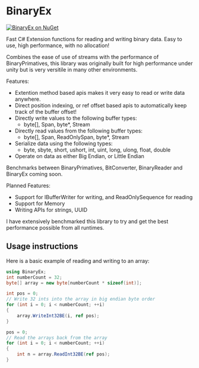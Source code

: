 # BinaryEx
[![BinaryEx on NuGet](https://img.shields.io/nuget/v/BinaryEx)](https://www.nuget.org/packages/BinaryEx)

Fast C# Extension functions for reading and writing binary data. Easy to use, high performance, with no allocation!

Combines the ease of use of streams with the performance of BinaryPrimatives, this library was originally built for high performance under unity but is very versitile in many other environments.

Features:
 - Extention method based apis makes it very easy to read or write data anywhere.
 - Direct position indexing, or ref offset based apis to automatically keep track of the buffer offset!
 - Directly write values to the following buffer types:
   - byte[], Span<byte>, byte*, Stream
- Directly read values from the following buffer types:
   - byte[], Span<byte>, ReadOnlySpan<byte>, byte*, Stream
- Serialize data using the following types:
   - byte, sbyte, short, ushort, int, uint, long, ulong, float, double
- Operate on data as either Big Endian, or Little Endian

Benchmarks between BinaryPrimatives, BitConverter, BinaryReader and BinaryEx coming soon.

Planned Features:
 - Support for IBufferWriter for writing, and ReadOnlySequence for reading
 - Support for Memory
 - Writing APIs for strings, UUID

I have extensively benchmarked this library to try and get the best performance possible from all runtimes.

## Usage instructions

Here is a basic example of reading and writing to an array:
```cs
using BinaryEx;
int numberCount = 32;
byte[] array = new byte[numberCount * sizeof(int)];

int pos = 0;
// Write 32 ints into the array in big endian byte order
for (int i = 0; i < numberCount; ++i)
{
    array.WriteInt32BE(i, ref pos);
}

pos = 0;
// Read the arrays back from the array
for (int i = 0; i < numberCount; ++i)
{
    int n = array.ReadInt32BE(ref pos);
}
```
